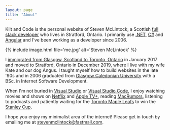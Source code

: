 ```yaml
---
layout: page
title: "About"
---
```


Kilt and Code is the personal website of Steven McLintock, a Scottish [full stack developer](https://www.kiltandcode.com/2020/02/16/my-journey-to-becoming-a-full-stack-developer/) who lives in Stratford, Ontario. I primarily use [.NET](https://dotnet.microsoft.com/), [C#](https://docs.microsoft.com/en-us/dotnet/csharp/]
) and [Angular](https://angular.io/) and I've been working as a developer since 2006.

{%
    include image.html
    file='me.jpg'
    alt='Steven McLintock'
%}

I [immigrated from Glasgow, Scotland to Toronto, Ontario](https://www.kiltandcode.com/2019/06/30/coming-to-canada-immigrating-to-toronto-as-a-dotnet-developer/) in January 2017 and moved to Stratford, Ontario in December 2019, where I live with my wife Kate and our dog Angus. I taught myself how to build websites in the late '90s and in 2006 graduated from [Glasgow Caledonian University](https://www.gcu.ac.uk/) with a BSc. in Internet Software Development.

When I'm not buried in [Visual Studio](https://visualstudio.microsoft.com/) or [Visual Studio Code](https://code.visualstudio.com/), I enjoy watching movies and shows on [Netflix](https://www.netflix.com/) and [Apple TV+](https://tv.apple.com/), reading [MacRumors](https://www.macrumors.com/), listening to podcasts and patiently waiting for the [Toronto Maple Leafs](https://www.nhl.com/mapleleafs) to win the [Stanley Cup](https://en.wikipedia.org/wiki/Stanley_Cup).

I hope you enjoy my minimalist area of the internet! Please get in touch by emailing me at [stevenmclintock@fastmail.com](mailto:stevenmclintock@fastmail.com).